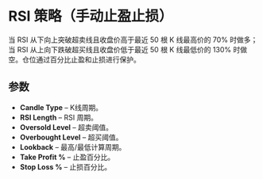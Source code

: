 # RSI 策略（手动止盈止损）

当 RSI 从下向上突破超卖线且收盘价高于最近 50 根 K 线最高价的 70% 时做多；当 RSI 从上向下跌破超买线且收盘价低于最近 50 根 K 线最低价的 130% 时做空。仓位通过百分比止盈和止损进行保护。

## 参数

- **Candle Type** – K线周期。
- **RSI Length** – RSI 周期。
- **Oversold Level** – 超卖阈值。
- **Overbought Level** – 超买阈值。
- **Lookback** – 最高/最低计算周期。
- **Take Profit %** – 止盈百分比。
- **Stop Loss %** – 止损百分比。
